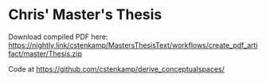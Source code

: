 # Chris' Master's Thesis

Download compiled PDF here: https://nightly.link/cstenkamp/MastersThesisText/workflows/create_pdf_artifact/master/Thesis.zip

Code at https://github.com/cstenkamp/derive_conceptualspaces/